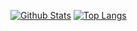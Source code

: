 [![Github Stats](https://github-readme-stats.vercel.app/api?username=pgj&show_icons=true&theme=gruvbox&count_private=true)](#)
[![Top Langs](https://github-readme-stats.vercel.app/api/top-langs/?username=pgj&theme=gruvbox&count_private=true)](#)
